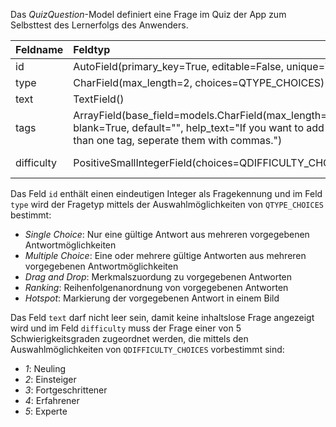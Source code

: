 Das *QuizQuestion*-Model definiert eine Frage im Quiz der App zum Selbsttest des Lernerfolgs des Anwenders.

| Feldname | Feldtyp | Nutzung |
| :--- | :--- | :--- |
| id | AutoField(primary_key=True, editable=False, unique=True) | Fragekennung |
| type | CharField(max_length=2, choices=QTYPE_CHOICES) | Fragetyp |
| text | TextField() | Fragetext |
| tags | ArrayField(base_field=models.CharField(max_length=200), blank=True, default="", help_text="If you want to add more than one tag, seperate them with commas.") | ??? |
| difficulty | PositiveSmallIntegerField(choices=QDIFFICULTY_CHOICES) | Schwierigkeitsgrad der Frage |

Das Feld `id` enthält einen eindeutigen Integer als Fragekennung und im Feld `type` wird der Fragetyp mittels der Auswahlmöglichkeiten von `QTYPE_CHOICES` bestimmt:
* _Single Choice_: Nur eine gültige Antwort aus mehreren vorgegebenen Antwortmöglichkeiten
* _Multiple Choice_: Eine oder mehrere gültige Antworten aus mehreren vorgegebenen Antwortmöglichkeiten
* _Drag and Drop_: Merkmalszuordung zu vorgegebenen Antworten
* _Ranking_: Reihenfolgenanordnung von vorgegebenen Antworten
* _Hotspot_: Markierung der vorgegebenen Antwort in einem Bild

Das Feld `text` darf nicht leer sein, damit keine inhaltslose Frage angezeigt wird und im Feld `difficulty` muss der Frage einer von 5 Schwierigkeitsgraden zugeordnet werden, die mittels den Auswahlmöglichkeiten von `QDIFFICULTY_CHOICES` vorbestimmt sind:
* _1_: Neuling
* _2_: Einsteiger
* _3_: Fortgeschrittener
* _4_: Erfahrener
* _5_: Experte
